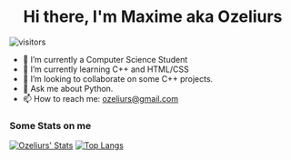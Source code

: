 <h1 align="center">Hi there, I'm Maxime aka Ozeliurs</h1>

![visitors](https://visitor-badge.glitch.me/badge?page_id=page.id)

- 🔭 I’m currently a Computer Science Student
- 🌱 I’m currently learning C++ and HTML/CSS
- 👯 I’m looking to collaborate on some C++ projects.
- 💬 Ask me about Python.
- 📫 How to reach me: [ozeliurs@gmail.com](mailto:ozeliurs@gmail.com)

### Some Stats on me
[![Ozeliurs' Stats](https://github-readme-stats.vercel.app/api?username=oseliurs)](https://github.com/anuraghazra/github-readme-stats)
[![Top Langs](https://github-readme-stats.vercel.app/api/top-langs/?username=oseliurs&layout=compact)](https://github.com/anuraghazra/github-readme-stats)
